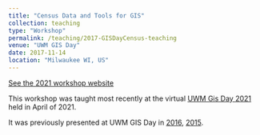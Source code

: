 ```yaml
---
title: "Census Data and Tools for GIS"
collection: teaching
type: "Workshop"
permalink: /teaching/2017-GISDayCensus-teaching
venue: "UWM GIS Day"
date: 2017-11-14
location: "Milwaukee WI, US"
---
```

[See the 2021 workshop website](https://srappel.github.io/census_workshop_2021/)

This workshop was taught most recently at the virtual [UWM Gis Day 2021](/teaching/2021-GISDayCensus-teaching) held in April of 2021.

It was previously presented at UWM GIS Day in [2016](/teaching/2016-GISDayCensus-teaching), [2015](/teaching/2015-GISDayCensus-teaching).